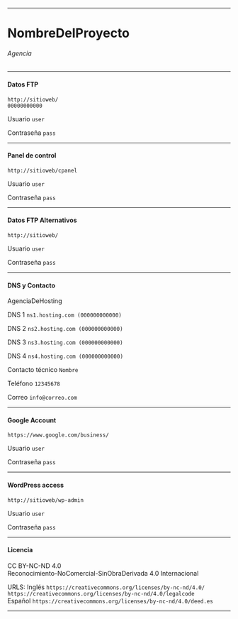***
# NombreDelProyecto
###### Agencia  
***

#### Datos FTP
`http://sitioweb/`  
`00000000000`

Usuario
`user`

Contraseña
`pass`  
***


#### Panel de control
`http://sitioweb/cpanel`

Usuario 
`user`

Contraseña
`pass`  
***


#### Datos FTP Alternativos
`http://sitioweb/`

Usuario
`user`

Contraseña
`pass`  
***


#### DNS y Contacto
AgenciaDeHosting

DNS 1
`ns1.hosting.com (000000000000)`

DNS 2
`ns2.hosting.com (000000000000)`

DNS 3
`ns3.hosting.com (000000000000)`

DNS 4
`ns4.hosting.com (000000000000)`

Contacto técnico
`Nombre` 

Teléfono
`12345678`

Correo
`info@correo.com`  
***


#### Google Account
`https://www.google.com/business/`

Usuario
`user`

Contraseña
`pass`  
***


#### WordPress access
`http://sitioweb/wp-admin`

Usuario
`user`

Contraseña
`pass`  
***


#### Licencia
CC BY-NC-ND 4.0  
Reconocimiento-NoComercial-SinObraDerivada 4.0 Internacional  

URLS:
Inglés
`https://creativecommons.org/licenses/by-nc-nd/4.0/`  
`https://creativecommons.org/licenses/by-nc-nd/4.0/legalcode`  
Español
`https://creativecommons.org/licenses/by-nc-nd/4.0/deed.es`  
***